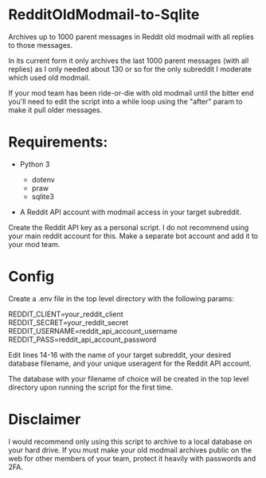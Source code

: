 # RedditOldModmail-to-Sqlite

Archives up to 1000 parent messages in Reddit old modmail with all replies to those messages.

In its current form it only archives the last 1000 parent messages (with all replies) as I only needed about 130 or so for the only subreddit I moderate which used old modmail.

If your mod team has been ride-or-die with old modmail until the bitter end you'll need to edit the script into a while loop using the "after" param to make it pull older messages.

# Requirements:

* Python 3
  * dotenv
  * praw
  * sqlite3

* A Reddit API account with modmail access in your target subreddit.

Create the Reddit API key as a personal script. I do not recommend using your main reddit account for this. Make a separate bot account and add it to your mod team.

# Config

Create a .env file in the top level directory with the following params:

REDDIT_CLIENT=your_reddit_client  
REDDIT_SECRET=your_reddit_secret  
REDDIT_USERNAME=reddit_api_account_username  
REDDIT_PASS=reddit_api_account_password

Edit lines 14-16 with the name of your target subreddit, your desired database filename, and your unique useragent for the Reddit API account.

The database with your filename of choice will be created in the top level directory upon running the script for the first time.

# Disclaimer

I would recommend only using this script to archive to a local database on your hard drive. If you must make your old modmail archives public on the web for other members of your team, protect it heavily with passwords and 2FA.
